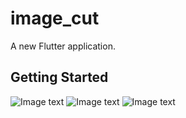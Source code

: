 # image_cut

A new Flutter application.

## Getting Started
![Image text](https://github.com/dikeboy/flutter-image-cut/master/image/snap1.gif)
![Image text](https://github.com/dikeboy/flutter-image-cut/master/image/snap2.gif)
![Image text](https://github.com/dikeboy/flutter-image-cut/master/image/snap3.gif)
